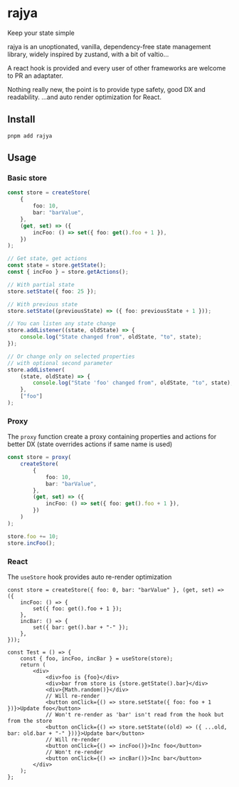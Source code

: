 # rajya

Keep your state simple

rajya is an unoptionated, vanilla, dependency-free state management library, widely inspired by zustand, with a bit of valtio...

A react hook is provided and every user of other frameworks are welcome to PR an adaptater.

Nothing really new, the point is to provide type safety, good DX and readability.
...and auto render optimization for React.

## Install

`pnpm add rajya`

## Usage

### Basic store

```typescript
const store = createStore(
	{
		foo: 10,
		bar: "barValue",
	},
	(get, set) => ({
		incFoo: () => set({ foo: get().foo + 1 }),
	})
);

// Get state, get actions
const state = store.getState();
const { incFoo } = store.getActions();

// With partial state
store.setState({ foo: 25 });

// With previous state
store.setState((previousState) => ({ foo: previousState + 1 }));

// You can listen any state change
store.addListener((state, oldState) => {
	console.log("State changed from", oldState, "to", state);
});

// Or change only on selected properties
// with optional second parameter
store.addListener(
	(state, oldState) => {
		console.log("State 'foo' changed from", oldState, "to", state);
	},
	["foo"]
);
```

### Proxy

The `proxy` function create a proxy containing properties and actions for better DX (state overrides actions if same name is used)

```typescript
const store = proxy(
	createStore(
		{
			foo: 10,
			bar: "barValue",
		},
		(get, set) => ({
			incFoo: () => set({ foo: get().foo + 1 }),
		})
	)
);

store.foo += 10;
store.incFoo();
```

### React

The `useStore` hook provides auto re-render optimization

```tsx
const store = createStore({ foo: 0, bar: "barValue" }, (get, set) => ({
	incFoo: () => {
		set({ foo: get().foo + 1 });
	},
	incBar: () => {
		set({ bar: get().bar + "-" });
	},
}));

const Test = () => {
	const { foo, incFoo, incBar } = useStore(store);
	return (
		<div>
			<div>foo is {foo}</div>
			<div>bar from store is {store.getState().bar}</div>
			<div>{Math.random()}</div>
			// Will re-render
			<button onClick={() => store.setState({ foo: foo + 1 })}>Update foo</button>
			// Won't re-render as 'bar' isn't read from the hook but from the store
			<button onClick={() => store.setState((old) => ({ ...old, bar: old.bar + "-" }))}>Update bar</button>
			// Will re-render
			<button onClick={() => incFoo()}>Inc foo</button>
			// Won't re-render
			<button onClick={() => incBar()}>Inc bar</button>
		</div>
	);
};
```
